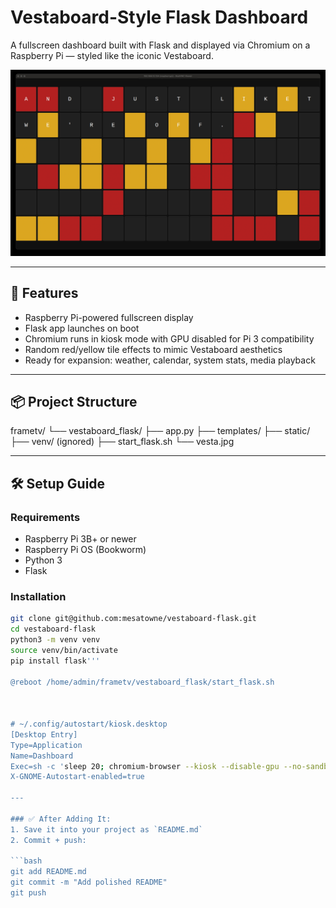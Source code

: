 # Vestaboard-Style Flask Dashboard

A fullscreen dashboard built with Flask and displayed via Chromium on a Raspberry Pi — styled like the iconic Vestaboard.

![Screenshot](vesta.jpg)

---

## 🚀 Features

- Raspberry Pi-powered fullscreen display
- Flask app launches on boot
- Chromium runs in kiosk mode with GPU disabled for Pi 3 compatibility
- Random red/yellow tile effects to mimic Vestaboard aesthetics
- Ready for expansion: weather, calendar, system stats, media playback

---

## 📦 Project Structure

frametv/
└── vestaboard_flask/
├── app.py
├── templates/
├── static/
├── venv/ (ignored)
├── start_flask.sh
└── vesta.jpg

---

## 🛠 Setup Guide

### Requirements
- Raspberry Pi 3B+ or newer
- Raspberry Pi OS (Bookworm)
- Python 3
- Flask

### Installation

```bash
git clone git@github.com:mesatowne/vestaboard-flask.git
cd vestaboard-flask
python3 -m venv venv
source venv/bin/activate
pip install flask'''

@reboot /home/admin/frametv/vestaboard_flask/start_flask.sh



# ~/.config/autostart/kiosk.desktop
[Desktop Entry]
Type=Application
Name=Dashboard
Exec=sh -c 'sleep 20; chromium-browser --kiosk --disable-gpu --no-sandbox http://localhost:5000'
X-GNOME-Autostart-enabled=true

---

### ✅ After Adding It:
1. Save it into your project as `README.md`
2. Commit + push:

```bash
git add README.md
git commit -m "Add polished README"
git push

